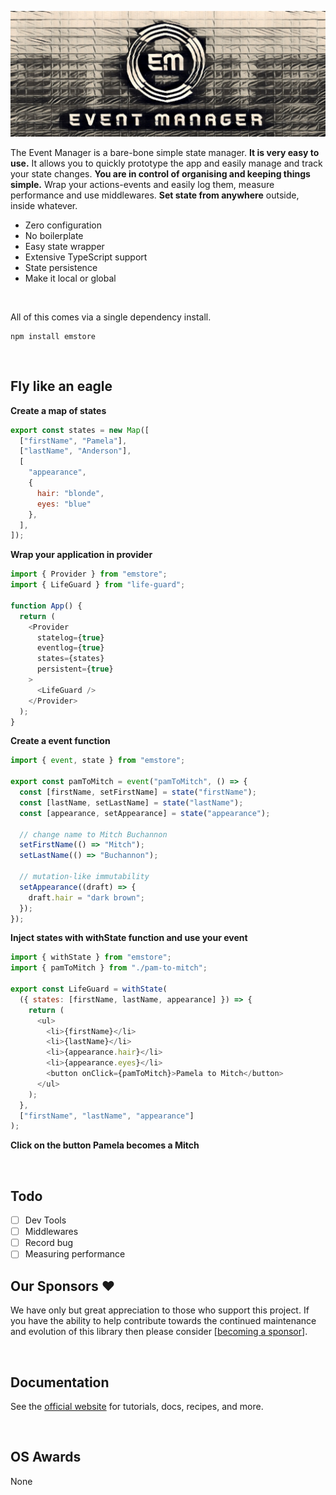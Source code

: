 ![alt text](https://raw.githubusercontent.com/nikolamar/em/master/.assets/em.png)

<p>The Event Manager is a bare-bone simple state manager. <strong>It is very easy to use.</strong> It allows you to quickly prototype the app and easily manage and track your state changes. <strong>You are in control of organising and keeping things simple.</strong> Wrap your actions-events and easily log them, measure performance and use middlewares. <strong>Set state from anywhere</strong> outside, inside whatever.</p>

<ul>
  <li>Zero configuration</li>
  <li>No boilerplate</li>
  <li>Easy state wrapper</li>
  <li>Extensive TypeScript support</li>
  <li>State persistence</li>
  <li>Make it local or global</li>
</ul>

<p>&nbsp;</p>

All of this comes via a single dependency install.

```
npm install emstore
```

<p>&nbsp;</p>

## Fly like an eagle

**Create a map of states**

```javascript
export const states = new Map([
  ["firstName", "Pamela"],
  ["lastName", "Anderson"],
  [
    "appearance",
    {
      hair: "blonde",
      eyes: "blue" 
    },
  ],
]);
```

**Wrap your application in provider**

```javascript
import { Provider } from "emstore";
import { LifeGuard } from "life-guard";

function App() {
  return (
    <Provider
      statelog={true}
      eventlog={true}
      states={states}
      persistent={true}
    >
      <LifeGuard />
    </Provider>
  );
}
```

**Create a event function**

```javascript
import { event, state } from "emstore";

export const pamToMitch = event("pamToMitch", () => {
  const [firstName, setFirstName] = state("firstName");
  const [lastName, setLastName] = state("lastName");
  const [appearance, setAppearance] = state("appearance");

  // change name to Mitch Buchannon
  setFirstName(() => "Mitch");
  setLastName(() => "Buchannon");

  // mutation-like immutability
  setAppearance((draft) => {
    draft.hair = "dark brown";
  });
});
```

**Inject states with withState function and use your event**

```javascript
import { withState } from "emstore";
import { pamToMitch } from "./pam-to-mitch";

export const LifeGuard = withState(
  ({ states: [firstName, lastName, appearance] }) => {
    return (
      <ul>
        <li>{firstName}</li>
        <li>{lastName}</li>
        <li>{appearance.hair}</li>
        <li>{appearance.eyes}</li>
        <button onClick={pamToMitch}>Pamela to Mitch</button>
      </ul>
    );
  },
  ["firstName", "lastName", "appearance"]
);
```

**Click on the button Pamela becomes a Mitch**

<p>&nbsp;</p>

## Todo

- [ ] Dev Tools
- [ ] Middlewares
- [ ] Record bug
- [ ] Measuring performance

## Our Sponsors ❤️

We have only but great appreciation to those who support this project. If you
have the ability to help contribute towards the continued maintenance and
evolution of this library then please consider
[[becoming a sponsor](https://github.com/nikolamar/em)].

<p>&nbsp;</p>

## Documentation

See the [official website](https://github.com/nikolamar/em) for tutorials, docs, recipes,
and more.

<p>&nbsp;</p>

## OS Awards

None
